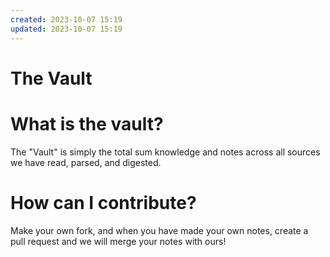 ```yaml
---
created: 2023-10-07 15:19
updated: 2023-10-07 15:19
---
```

# The Vault

# What is the vault?
The "Vault" is simply the total sum knowledge and notes across all sources we have read, parsed, and digested. 

# How can I contribute?
Make your own fork, and when you have made your own notes, create a pull request and we will merge your notes with ours!
